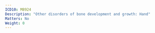 ```yaml
---
ICD10: M8924
Description: "Other disorders of bone development and growth: Hand"
Matters: No
Weight: 0
---
```

